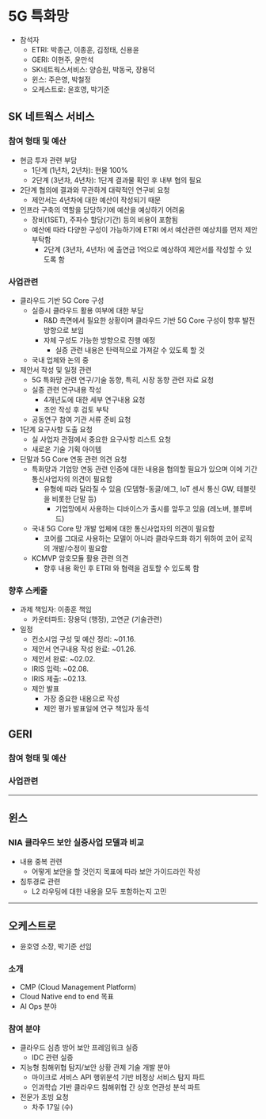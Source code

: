 # 5G 특화망
- 참석자
  - ETRI: 박종근, 이종훈, 김정태, 신용윤
  - GERI: 이현주, 윤만석
  - SK네트웍스서비스: 양승원, 박동국, 장용덕
  - 윈스: 주은영, 박철정
  - 오케스트로: 윤호영, 박기준

## SK 네트웍스 서비스
### 참여 형태 및 예산
- 현금 투자 관련 부담
  - 1단계 (1년차, 2년차): 현물 100%
  - 2단계 (3년차, 4년차): 1단계 결과물 확인 후 내부 협의 필요
- 2단계 협의에 결과와 무관하게 대략적인 연구비 요청
  - 제안서는 4년차에 대한 예산이 작성되기 때문
- 인프라 구축의 역할을 담당하기에 예산을 예상하기 어려움
  - 장비(1SET), 주파수 할당(기간) 등의 비용이 포함됨
  - 예산에 따라 다양한 구성이 가능하기에 ETRI 에서 예산관련 예상치를 먼저 제안 부탁함
    - 2단계 (3년차, 4년차) 에 출연금 1억으로 예상하여 제안서를 작성할 수 있도록 함
### 사업관련
- 클라우드 기반 5G Core 구성
  - 실증시 클라우드 활용 여부에 대한 부담
    - R&D 측면에서 필요한 상황이며 클라우드 기반 5G Core 구성이 향후 발전 방향으로 보임
    - 자체 구성도 가능한 방향으로 진행 예정
      - 실증 관련 내용은 탄력적으로 가져갈 수 있도록 할 것
  - 국내 업체와 논의 중
- 제안서 작성 및 일정 관련
  - 5G 특화망 관련 연구/기술 동향, 특히, 시장 동향 관련 자료 요청
  - 실증 관련 연구내용 작성
    - 4개년도에 대한 세부 연구내용 요청
    - 초안 작성 후 검토 부탁
  - 공동연구 참여 기관 서류 준비 요청
- 1단계 요구사항 도출 요청
  - 실 사업자 관점에서 중요한 요구사항 리스트 요청
  - 새로운 기술 기획 아이템
- 단말과 5G Core 연동 관련 의견 요청
  - 특화망과 기업망 연동 관련 인증에 대한 내용을 협의할 필요가 있으며 이에 기간 통신사업자의 의견이 필요함
    - 유형에 따라 달라질 수 있음 (모뎀형-동글/에그, IoT 센서 통신 GW, 테블릿을 비롯한 단말 등)
      - 기업망에서 사용하는 디바이스가 출시를 앞두고 있음 (레노버, 블루버드)
  - 국내 5G Core 망 개발 업체에 대한 통신사업자의 의견이 필요함
    - 코어를 그대로 사용하는 모델이 아니라 클라우드화 하기 위하여 코어 로직의 개발/수정이 필요함
  - KCMVP 암호모듈 활용 관련 의견
    - 향후 내용 확인 후 ETRI 와 협력을 검토할 수 있도록 함
### 향후 스케줄
- 과제 책임자: 이종훈 책임
  - 카운터파트: 장용덕 (행정), 고연균 (기술관련)
- 일정
  - 컨소시엄 구성 및 예산 정리: ~01.16.
  - 제안서 연구내용 작성 완료: ~01.26.
  - 제안서 완료: ~02.02.
  - IRIS 입력: ~02.08.
  - IRIS 제출: ~02.13.
  - 제안 발표
    - 가장 중요한 내용으로 작성
    - 제안 평가 발표일에 연구 책임자 동석

## GERI
### 참여 형태 및 예산
### 사업관련

---

## 윈스
### NIA 클라우드 보안 실증사업 모델과 비교
- 내용 중복 관련
  - 어떻게 보안을 할 것인지 목표에 따라 보안 가이드라인 작성
- 침투경로 관련
  - L2 라우팅에 대한 내용을 모두 포함하는지 고민

---

## 오케스트로
- 윤호영 소장, 박기준 선임
### 소개
- CMP (Cloud Management Platform)
- Cloud Native end to end 목표
- AI Ops 분야
### 참여 분야
- 클라우드 심층 방어 보안 프레임워크 실증
  - IDC 관련 실증
- 지능형 침해위협 탐지/보안 상황 관제 기술 개발 분야
  - 마이크로 서비스 API 행위분석 기반 비정상 서비스 탐지 파트
  - 인과학습 기반 클라우드 침해위협 간 상호 연관성 분석 파트
- 전문가 초빙 요청
  - 차주 17일 (수)